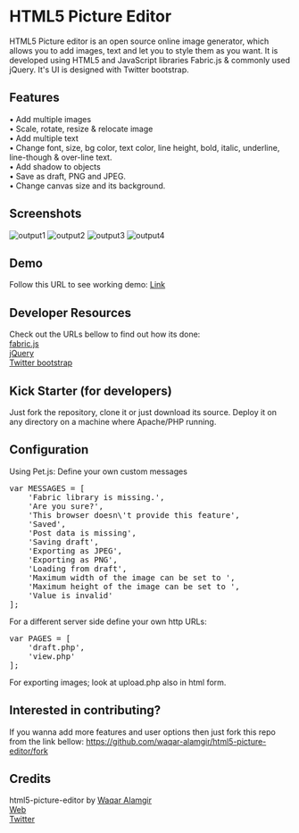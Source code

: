 HTML5 Picture Editor
==================
HTML5 Picture editor is an open source online image generator, which allows you to add images, text and let you to style them as you want. It is developed using HTML5 and JavaScript libraries Fabric.js & commonly used jQuery. It's UI is designed with Twitter bootstrap.


## Features
 •	Add multiple images<br/>
 •	Scale, rotate, resize & relocate image<br/>
 •	Add multiple text<br/>
 •	Change font, size, bg color, text color, line height, bold, italic, underline, line-though & over-line text.<br/>
 •	Add shadow to objects<br/>
 •	Save as draft, PNG and JPEG.<br/>
 •	Change canvas size and its background.<br/>


## Screenshots
![output1](https://raw.github.com/waqar-alamgir/html5-picture-editor/master/screenshots/1.png)
![output2](https://raw.github.com/waqar-alamgir/html5-picture-editor/master/screenshots/2.png)
![output3](https://raw.github.com/waqar-alamgir/html5-picture-editor/master/screenshots/3.png)
![output4](https://raw.github.com/waqar-alamgir/html5-picture-editor/master/screenshots/4.png)


## Demo
Follow this URL to see working demo:
[Link](http://waqaralamgir.tk/app/html5-picture-editor/)


## Developer Resources
Check out the URLs bellow to find out how its done:<br/>
[fabric.js](http://fabricjs.com/)<br/>
[jQuery](http://jquery.com/)<br/>
[Twitter bootstrap](http://getbootstrap.com/2.3.2/)<br/>


## Kick Starter (for developers)
Just fork the repository, clone it or just download its source. Deploy it on any directory on a machine where Apache/PHP running.


## Configuration
Using Pet.js:
Define your own custom messages
<pre>
var MESSAGES = [
	'Fabric library is missing.',
	'Are you sure?',
	'This browser doesn\'t provide this feature',
	'Saved',
	'Post data is missing',
	'Saving draft',
	'Exporting as JPEG',
	'Exporting as PNG',
	'Loading from draft',
	'Maximum width of the image can be set to ',
	'Maximum height of the image can be set to ',
	'Value is invalid'
];
</pre>

For a different server side define your own http URLs:
<pre>
var PAGES = [
	'draft.php',
	'view.php'
];
</pre>

For exporting images; look at upload.php also in html form.


## Interested in contributing?
If you wanna add more features and user options then just fork this repo from the link bellow:
https://github.com/waqar-alamgir/html5-picture-editor/fork


## Credits
html5-picture-editor by [Waqar Alamgir](http://www.waqaralamgir.tk)<br/>
[Web](http://www.waqaralamgir.tk)<br/>
[Twitter](http://www.twitter.com/wajrcs)
